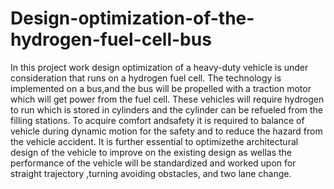# Design-optimization-of-the-hydrogen-fuel-cell-bus
In this project work design optimization of a heavy-duty vehicle is under consideration that runs on a hydrogen fuel cell. The technology is implemented on a bus,and the bus will be propelled with a traction motor which will get power from the fuel cell. These vehicles will require hydrogen to run which is stored in cylinders and the cylinder can be refueled from the filling stations. To acquire comfort andsafety it is required to balance of vehicle during dynamic motion for the safety and to reduce the hazard from the vehicle accident. It is further essential to optimizethe architectural design of the vehicle to improve on the existing design as wellas the performance of the vehicle will be standardized and worked upon for straight trajectory ,turning avoiding obstacles, and two lane change.
